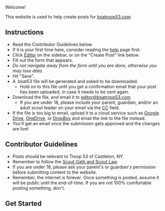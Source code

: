 Welcome!

This website is used to help create posts for [bsatroop53.com](https://bsatroop53.com/).

## Instructions

* Read the Contributor Guidelines below.
* If it is your first time here, consider reading the [help](/help) page first.
* Click [Editor](/editor) on the sidebar, or on the "Create Post" link below.
* Fill out the form that appears.
* _Do not navigate away from the form until you are done, otherwise you may lose data._
* Hit "Save".
* A .bsat53 file will be generated and asked to be downloaded.
  * Hold on to this file until you get a confirmation email that your post has been uploaded, in case it needs to be sent again.
* Download the file, and email it to <editor@bsatroop53.com>
  * If you are under 18, please include your parent, guardian, and/or an adult scout leader on your email via the [CC](https://en.wikipedia.org/wiki/Carbon_copy#Email) field.
* If the file is too big to email, upload it to a cloud service such as [Google Drive](https://www.google.com/drive/), [OneDrive](https://onedrive.live.com/), or [DropBox](https://www.dropbox.com/) and email the link to the file instead.
* You'll get an email once the submission gets approved and the changes are live!

## Contributor Guidelines

* Posts should be relevant to Troop 53 of Castleton, NY.
* Remember to follow the [Scout Oath and Scout Law](https://bsatroop53.com/about/oath_and_law.html).
* If you are under 18, please ask your parent's or guardian's permission before submitting content to the website.
* Remember, the internet is forever.  Once something is posted, assume it will be public until the end-of-time.  If you are not 100% comfortable posting something, don't.

## Get Started
